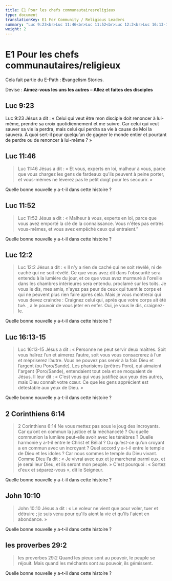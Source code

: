 ```yaml
---
title: E1 Pour les chefs communautairesreligieux
type: document
translationKey: E1 For Community / Religious Leaders
summary: "Luc 9:23<br>Luc 11:46<br>Luc 11:52<br>Luc 12:2<br>Luc 16:13-15<br>2 Corinthiens 6:14<br>John 10:10<br>les proverbes 29:2"
weight: 2
---
```

# E1 Pour les chefs communautaires/religieux

Cela fait partie du E-Path : **E**vangelism Stories.

Devise : **Aimez-vous les uns les autres – Allez et faites des disciples**

## Luc 9:23

Luc 9:23 Jésus a dit : « Celui qui veut être mon disciple doit renoncer à lui-même, prendre sa croix quotidiennement et me suivre. Car celui qui veut sauver sa vie la perdra, mais celui qui perdra sa vie à cause de Moi la sauvera. À quoi sert-il pour quelqu’un de gagner le monde entier et pourtant de perdre ou de renoncer à lui-même ? »

## Luc 11:46

>   Luc 11:46 Jésus a dit : « Et vous, experts en loi, malheur à vous, parce que vous chargez les gens de fardeaux qu'ils peuvent à peine porter, et vous-mêmes ne lèverez pas le petit doigt pour les secourir. »

Quelle bonne nouvelle y a-t-il dans cette histoire ?

## Luc 11:52

>   Luc 11:52 Jésus a dit : « Malheur à vous, experts en loi, parce que vous avez emporté la clé de la connaissance. Vous n'êtes pas entrés vous-mêmes, et vous avez empêché ceux qui entraient.”

Quelle bonne nouvelle y a-t-il dans cette histoire ?

## Luc 12:2

>   Luc 12:2 Jésus a dit : « Il n'y a rien de caché qui ne soit révélé, ni de caché qui ne soit révélé. Ce que vous avez dit dans l'obscurité sera entendu à la lumière du jour, et ce que vous avez murmuré à l'oreille dans les chambres intérieures sera entendu. proclamé sur les toits. Je vous le dis, mes amis, n'ayez pas peur de ceux qui tuent le corps et qui ne peuvent plus rien faire après cela. Mais je vous montrerai qui vous devez craindre : Craignez celui qui, après que votre corps ait été tué. , a le pouvoir de vous jeter en enfer. Oui, je vous le dis, craignez-le.

Quelle bonne nouvelle y a-t-il dans cette histoire ?

## Luc 16:13-15

>   Luc 16:13-15 Jésus a dit : « Personne ne peut servir deux maîtres. Soit vous haïrez l’un et aimerez l’autre, soit vous vous consacrerez à l’un et mépriserez l’autre. Vous ne pouvez pas servir à la fois Dieu et l’argent (ou Poro/Sande). Les pharisiens (prêtres Poro), qui aimaient l'argent (Poro/Sande), entendaient tout cela et se moquaient de Jésus. Il leur dit : « C'est vous qui vous justifiez aux yeux des autres, mais Dieu connaît votre cœur. Ce que les gens apprécient est détestable aux yeux de Dieu. »

Quelle bonne nouvelle y a-t-il dans cette histoire ?

## 2 Corinthiens 6:14

>   2 Corinthiens 6:14 Ne vous mettez pas sous le joug des incroyants. Car qu’ont en commun la justice et la méchanceté ? Ou quelle communion la lumière peut-elle avoir avec les ténèbres ? Quelle harmonie y a-t-il entre le Christ et Bélial ? Ou qu’est-ce qu’un croyant a en commun avec un incroyant ? Quel accord y a-t-il entre le temple de Dieu et les idoles ? Car nous sommes le temple du Dieu vivant. Comme Dieu l’a dit : « Je vivrai avec eux et je marcherai parmi eux, et je serai leur Dieu, et ils seront mon peuple. » C'est pourquoi : « Sortez d'eux et séparez-vous », dit le Seigneur.

Quelle bonne nouvelle y a-t-il dans cette histoire ?

## John 10:10

>   John 10:10 Jésus a dit : « Le voleur ne vient que pour voler, tuer et détruire ; je suis venu pour qu'ils aient la vie et qu'ils l'aient en abondance. »

Quelle bonne nouvelle y a-t-il dans cette histoire ?

## les proverbes 29:2

>   les proverbes 29:2 Quand les pieux sont au pouvoir, le peuple se réjouit. Mais quand les méchants sont au pouvoir, ils gémissent.

Quelle bonne nouvelle y a-t-il dans cette histoire ?

